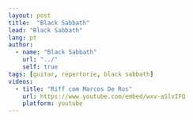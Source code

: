 ```yaml
---
layout: post
title:  "Black Sabbath"
lead: "Black Sabbath"
lang: pt
author:
  - name: "Black Sabbath"
    url: "../"
    self: true
tags: [guitar, repertorie, black sabbath]
videos:
  - title: "Riff com Marcos De Ros"
    url: https://www.youtube.com/embed/wxv-aSlvIFQ
    platform: youtube
---
```

